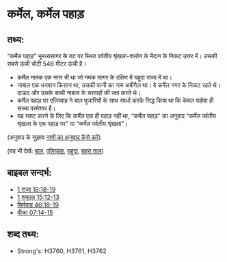 # कर्मेल, कर्मेल पहाड़ #

## तथ्य: ##

“कर्मेल पहाड़” भूमध्यसागर के तट पर स्थित पर्वतीय श्रृंखला-शारोन के मैदान के निकट उत्तर में। उसकी सबसे ऊंची चोटी 546 मीटर ऊंची है।

* कर्मेल नामक एक नगर भी था जो नमक सागर के दक्षिण में यहूदा राज्य में था।
* नाबाल एक धनवान किसान था, उसकी पत्नी का नाम अबीगैल था। वे कर्मेल नगर के निकट रहते थे। दाऊद और उसके साथी नाबाल के चरवाहों की रक्षा करते थे।
* कर्मेल पहाड़ पर एलिय्याह ने बाल पुजारियों के साथ स्पर्धा करके सिद्ध किया था कि केवल यहोवा ही सच्चा परमेश्वर है।
* यह स्पष्ट करने के लिए कि कर्मेल एक ही पहाड़ नहीं था, “कर्मेल पहाड़” का अनुवाद “कर्मेल पर्वतीय श्रृंखला के एक पहाड़ पर” या “कर्मेल पर्वतीय श्रृंखला”।

(अनुवाद के सुझाव [नामों का अनुवाद कैसे करें](rc://en/ta/man/translate/translate-names))

(यह भी देखें: [बाल](../names/baal.md), [एलिय्याह](../names/elijah.md), [यहूदा](../names/judah.md), [खारा ताल](../names/saltsea.md))

## बाइबल सन्दर्भ: ##

* [1 राजा 18:18-19](rc://en/tn/help/1ki/18/18)
* [1 शमूएल 15:12-13](rc://en/tn/help/1sa/15/12)
* [यिर्मयाह 46:18-19](rc://en/tn/help/jer/46/18)
* [मीका 07:14-15](rc://en/tn/help/mic/07/14)

## शब्द तथ्य: ##

* Strong's: H3760, H3761, H3762
